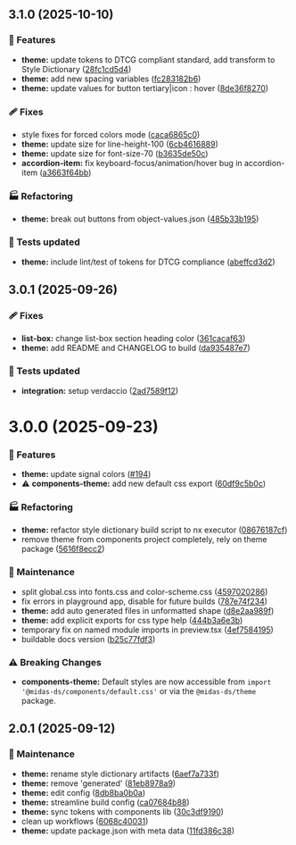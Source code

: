 ## 3.1.0 (2025-10-10)

### 🚀 Features

- **theme:** update tokens to DTCG compliant standard, add transform to Style Dictionary ([28fc1cd5d4](https://github.com/migrationsverket/midas/commit/28fc1cd5d4))
- **theme:** add new spacing variables ([fc283182b6](https://github.com/migrationsverket/midas/commit/fc283182b6))
- **theme:** update values for button tertiary|icon : hover ([8de36f8270](https://github.com/migrationsverket/midas/commit/8de36f8270))

### 🩹 Fixes

- style fixes for forced colors mode ([caca6865c0](https://github.com/migrationsverket/midas/commit/caca6865c0))
- **theme:** update size for line-height-100 ([6cb4616889](https://github.com/migrationsverket/midas/commit/6cb4616889))
- **theme:** update size for font-size-70 ([b3635de50c](https://github.com/migrationsverket/midas/commit/b3635de50c))
- **accordion-item:** fix keyboard-focus/animation/hover bug in accordion-item ([a3663f64bb](https://github.com/migrationsverket/midas/commit/a3663f64bb))

### 🏭 Refactoring

- **theme:** break out buttons from object-values.json ([485b33b195](https://github.com/migrationsverket/midas/commit/485b33b195))

### 🧪 Tests updated

- **theme:** include lint/test of tokens for DTCG compliance ([abeffcd3d2](https://github.com/migrationsverket/midas/commit/abeffcd3d2))

## 3.0.1 (2025-09-26)

### 🩹 Fixes

- **list-box:** change list-box section heading color ([361cacaf63](https://github.com/migrationsverket/midas/commit/361cacaf63))
- **theme:** add README and CHANGELOG to build ([da935487e7](https://github.com/migrationsverket/midas/commit/da935487e7))

### 🧪 Tests updated

- **integration:** setup verdaccio ([2ad7589f12](https://github.com/migrationsverket/midas/commit/2ad7589f12))

# 3.0.0 (2025-09-23)

### 🚀 Features

- **theme:** update signal colors ([#194](https://github.com/migrationsverket/midas/issues/194))
- ⚠️ **components-theme:** add new default css export ([60df9c5b0c](https://github.com/migrationsverket/midas/commit/60df9c5b0c))

### 🏭 Refactoring

- **theme:** refactor style dictionary build script to nx executor ([08676187cf](https://github.com/migrationsverket/midas/commit/08676187cf))
- remove theme from components project completely, rely on theme package ([5616f8ecc2](https://github.com/migrationsverket/midas/commit/5616f8ecc2))

### 🔧 Maintenance

- split global.css into fonts.css and color-scheme.css ([4597020286](https://github.com/migrationsverket/midas/commit/4597020286))
- fix errors in playground app, disable for future builds ([787e74f234](https://github.com/migrationsverket/midas/commit/787e74f234))
- **theme:** add auto generated files in unformatted shape ([d8e2aa989f](https://github.com/migrationsverket/midas/commit/d8e2aa989f))
- **theme:** add explicit exports for css type help ([444b3a6e3b](https://github.com/migrationsverket/midas/commit/444b3a6e3b))
- temporary fix on named module imports in preview.tsx ([4ef7584195](https://github.com/migrationsverket/midas/commit/4ef7584195))
- buildable docs version ([b25c77fdf3](https://github.com/migrationsverket/midas/commit/b25c77fdf3))

### ⚠️ Breaking Changes

- **components-theme:** Default styles are now accessible from `import '@midas-ds/components/default.css'` or via the `@midas-ds/theme` package.

## 2.0.1 (2025-09-12)

### 🔧 Maintenance

- **theme:** rename style dictionary artifacts ([6aef7a733f](https://github.com/migrationsverket/midas/commit/6aef7a733f))
- **theme:** remove 'generated' ([81eb8978a9](https://github.com/migrationsverket/midas/commit/81eb8978a9))
- **theme:** edit config ([8db8ba0b0a](https://github.com/migrationsverket/midas/commit/8db8ba0b0a))
- **theme:** streamline build config ([ca07684b88](https://github.com/migrationsverket/midas/commit/ca07684b88))
- **theme:** sync tokens with components lib ([30c3df9190](https://github.com/migrationsverket/midas/commit/30c3df9190))
- clean up workflows ([6068c40031](https://github.com/migrationsverket/midas/commit/6068c40031))
- **theme:** update package.json with meta data ([11fd386c38](https://github.com/migrationsverket/midas/commit/11fd386c38))
